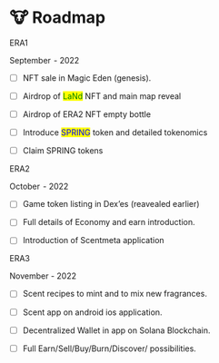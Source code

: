# 🐮 Roadmap

ERA1&#x20;

September  - 2022

* [ ] NFT sale in Magic Eden (genesis).
* [ ] Airdrop of <mark style="color:green;">LaNd</mark> NFT and main map reveal
* [ ] Airdrop of ERA2 NFT empty bottle&#x20;
* [ ] Introduce <mark style="color:blue;">SPRING</mark> token and detailed tokenomics
* [ ] Claim SPRING tokens



ERA2

October  - 2022

* [ ] Game token listing in Dex’es (reavealed earlier)
* [ ] Full details of Economy and earn introduction.
* [ ] Introduction of Scentmeta application



ERA3&#x20;

November - 2022

* [ ] Scent recipes to mint and to mix new fragrances.
* [ ] Scent app on android ios application.&#x20;
* [ ] Decentralized Wallet in app on Solana Blockchain.
* [ ] Full Earn/Sell/Buy/Burn/Discover/ possibilities.



